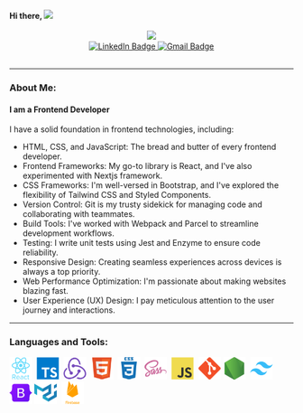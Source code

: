 <h4>
  Hi there, 
  <img src="https://media.giphy.com/media/hvRJCLFzcasrR4ia7z/giphy.gif" width="20px" />
</h4>

<div class="header" align="center">
	<img src="https://media.giphy.com/media/v1.Y2lkPTc5MGI3NjExdGl6Y2g2MGo2a2kyNnJsZGJqaWltZG01amNnZWZ3eWVuOGtoZXR0NSZlcD12MV9pbnRlcm5hbF9naWZfYnlfaWQmY3Q9cw/M9gbBd9nbDrOTu1Mqx/giphy.gif" width="140px" />
	<div id="badges">
  <a href="https://www.linkedin.com/in/promise-chidubem-umeh/">
    <img src="https://img.shields.io/badge/LinkedIn-blue?style=for-the-badge&logo=linkedin&logoColor=white" alt="LinkedIn Badge"/>
  </a>
  <a href="mailto:umehpromise1000@gmail.com">
    <img src="https://img.shields.io/badge/Gmail-red?style=for-the-badge&logo=gmail&logoColor=white" alt="Gmail Badge"/>
  </a>
</div>
 <img src="https://komarev.com/ghpvc/?username=umeh-promise&style=flat-square&color=blue" alt=""/>
</div>

---

### About Me:

#### I am a Frontend Developer

I have a solid foundation in frontend technologies, including:
- HTML, CSS, and JavaScript: The bread and butter of every frontend developer.
- Frontend Frameworks: My go-to library is React, and I've also experimented with Nextjs framework.
- CSS Frameworks: I'm well-versed in Bootstrap, and I've explored the flexibility of Tailwind CSS and Styled Components.
- Version Control: Git is my trusty sidekick for managing code and collaborating with teammates.
- Build Tools: I've worked with Webpack and Parcel to streamline development workflows.
- Testing: I write unit tests using Jest and Enzyme to ensure code reliability.
- Responsive Design: Creating seamless experiences across devices is always a top priority.
- Web Performance Optimization: I'm passionate about making websites blazing fast.
- User Experience (UX) Design: I pay meticulous attention to the user journey and interactions.
  
---

### Languages and Tools:
<div>
  <img src="https://github.com/devicons/devicon/blob/master/icons/react/react-original-wordmark.svg" title="React" alt="React" width="40" height="40"/>&nbsp;
<img src="https://github.com/devicons/devicon/blob/master/icons/typescript/typescript-original.svg" title="TypeScript" alt="TypeScript" width="40" height="40"/>&nbsp;
<img src="https://github.com/devicons/devicon/blob/master/icons/redux/redux-original.svg" title="Redux" alt="Redux " width="40" height="40"/>&nbsp;
<img src="https://github.com/devicons/devicon/blob/master/icons/html5/html5-original.svg" title="HTML5" alt="HTML" width="40" height="40"/>&nbsp;
  <img src="https://github.com/devicons/devicon/blob/master/icons/css3/css3-plain-wordmark.svg"  title="CSS3" alt="CSS" width="40" height="40"/>&nbsp;
 <img src="https://github.com/devicons/devicon/blob/master/icons/sass/sass-original.svg"  title="SCSS" alt="SCSS" width="40" height="40"/>&nbsp;
  <img src="https://github.com/devicons/devicon/blob/master/icons/javascript/javascript-original.svg" title="JavaScript" alt="JavaScript" width="40" height="40"/>&nbsp;
        <img src="https://github.com/devicons/devicon/blob/master/icons/git/git-original.svg" title="Git" **alt="Git" width="40" height="40"/>
<img src="https://github.com/devicons/devicon/blob/master/icons/nodejs/nodejs-original.svg" title="NodeJS" alt="NodeJS" width="40" height="40"/>&nbsp;
        <img src="https://github.com/devicons/devicon/blob/master/icons/tailwindcss/tailwindcss-plain.svg" title="TailwindCss" alt="TailwindCss" width="40" height="40"/>&nbsp;
        <img src="https://github.com/devicons/devicon/blob/master/icons/bootstrap/bootstrap-original.svg" title="Bootstrap" **alt="Bootstrap" width="40" height="40"/>
        <img src="https://github.com/devicons/devicon/blob/master/icons/materialui/materialui-original.svg" title="Material UI" alt="Material UI" width="40" height="40"/>&nbsp;
  <img src="https://github.com/devicons/devicon/blob/master/icons/firebase/firebase-plain-wordmark.svg" title="Firebase" alt="Firebase" width="40" height="40"/>&nbsp;        
</div>
